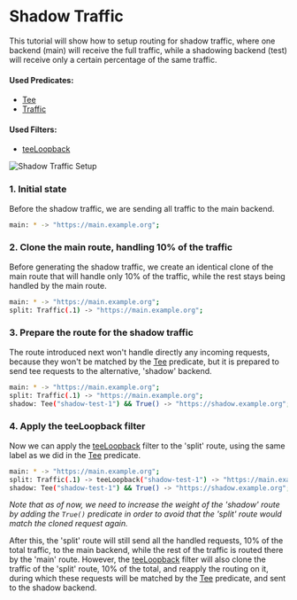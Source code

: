 # Shadow Traffic

This tutorial will show how to setup routing for shadow traffic, where one backend (main) will receive the full
traffic, while a shadowing backend (test) will receive only a certain percentage of the same traffic.

#### Used Predicates:

* [Tee](../reference/predicates.md#tee)
* [Traffic](../reference/predicates.md#traffic)

#### Used Filters:

* [teeLoopback](../reference/filters.md#teeloopback)

![Shadow Traffic Setup](../img/shadow-traffic.png)

### 1. Initial state

Before the shadow traffic, we are sending all traffic to the main backend.

```sh
main: * -> "https://main.example.org";
```

### 2. Clone the main route, handling 10% of the traffic

Before generating the shadow traffic, we create an identical clone of the main route that will handle only 10%
of the traffic, while the rest stays being handled by the main route.

```sh
main: * -> "https://main.example.org";
split: Traffic(.1) -> "https://main.example.org";
```

### 3. Prepare the route for the shadow traffic

The route introduced next won't handle directly any incoming requests, because they won't be matched by the
[Tee](../reference/predicates.md#tee) predicate, but it is prepared to send tee requests to the alternative,
'shadow' backend.

```sh
main: * -> "https://main.example.org";
split: Traffic(.1) -> "https://main.example.org";
shadow: Tee("shadow-test-1") && True() -> "https://shadow.example.org";
```

### 4. Apply the teeLoopback filter

Now we can apply the [teeLoopback](../reference/filters.md#teeloopback) filter to the 'split' route, using the
same label as we did in the [Tee](../reference/predicates.md#tee) predicate.

```sh
main: * -> "https://main.example.org";
split: Traffic(.1) -> teeLoopback("shadow-test-1") -> "https://main.example.org";
shadow: Tee("shadow-test-1") && True() -> "https://shadow.example.org";
```

*Note that as of now, we need to increase the weight of the 'shadow' route by adding the `True()` predicate in order to avoid that the 'split'
route would match the cloned request again.*

After this, the 'split' route will still send all the handled requests, 10% of the total traffic, to the main
backend, while the rest of the traffic is routed there by the 'main' route. However, the
[teeLoopback](../reference/filters.md#teeloopback) filter will also clone the traffic of the 'split' route, 10% of
the total, and reapply the routing on it, during which these requests will be matched by the
[Tee](../reference/predicates.md#tee) predicate, and sent to the shadow backend.
